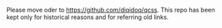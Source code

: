 Please move oder to https://github.com/diqidoq/qcss. This repo has been kept only for historical reasons and for referring old links.
